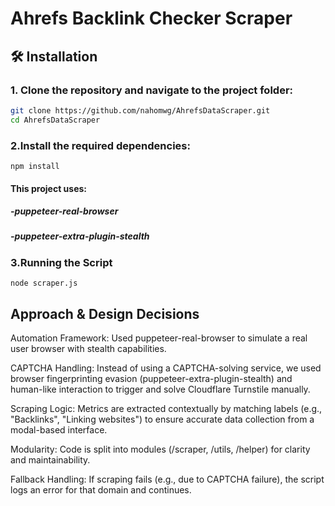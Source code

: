 # Ahrefs Backlink Checker Scraper

## 🛠️ Installation

### 1. Clone the repository and navigate to the project folder:

```bash
git clone https://github.com/nahomwg/AhrefsDataScraper.git
cd AhrefsDataScraper
```
### 2.Install the required dependencies:
```
npm install
```
#### This project uses:

##### -puppeteer-real-browser

##### -puppeteer-extra-plugin-stealth

### 3.Running the Script
```
node scraper.js
```
## Approach & Design Decisions
Automation Framework: Used puppeteer-real-browser to simulate a real user browser with stealth capabilities.

CAPTCHA Handling: Instead of using a CAPTCHA-solving service, we used browser fingerprinting evasion (puppeteer-extra-plugin-stealth) and human-like interaction to trigger and solve Cloudflare Turnstile manually.

Scraping Logic: Metrics are extracted contextually by matching labels (e.g., "Backlinks", "Linking websites") to ensure accurate data collection from a modal-based interface.

Modularity: Code is split into modules (/scraper, /utils, /helper) for clarity and maintainability.

Fallback Handling: If scraping fails (e.g., due to CAPTCHA failure), the script logs an error for that domain and continues.


